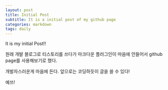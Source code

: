 ```yaml
---
layout: post
title: Initial Post
subtitle: It is a initial post of my github page
categories: markdown
tags: daily
---
```


It is my initial Post!!

원래 개발 블로그로 티스토리를 쓰다가 마크다운 플러그인이 마음에 안들어서 github page를 사용해보기로 했다.

개발자스러운게 마음에 든다. 앞으로는 코딩하듯이 글을 쓸 수 있다!

예쓰!
